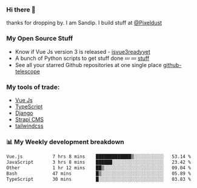 ### Hi there 👋

thanks for dropping by.
I am Sandip. I build stuff at [@Pixeldust](github.com/pixeldust-in/)

###  **My Open Source Stuff**

 - Know if Vue Js version 3 is released -  [isvue3readyyet](https://github.com/sandiprb/isvue3readyyet)
 - A bunch of Python scripts to get stuff done 💤 💤 [stuff](https://github.com/sandiprb/stuff)
 - See all your starred Github repositories at one single place [github-telescope](https://github.com/sandiprb/github-telescope)



###  **My tools of trade:**
 - [Vue Js](https://github.com/vuejs/vue/)
 - [TypeScript](https://github.com/microsoft/TypeScript)
 - [Django](github.com/django/django)
 - [Strapi CMS](github.com/strapi/strapi)
 - [tailwindcss](https://github.com/tailwindlabs/tailwindcss)


###  📊 **My Weekly development breakdown**
<!--START_SECTION:waka-->

```txt
Vue.js           7 hrs 8 mins    █████████████▒░░░░░░░░░░░   53.14 %
JavaScript       3 hrs 8 mins    ██████░░░░░░░░░░░░░░░░░░░   23.42 %
Other            1 hr 12 mins    ██▒░░░░░░░░░░░░░░░░░░░░░░   09.04 %
Bash             47 mins         █▒░░░░░░░░░░░░░░░░░░░░░░░   05.89 %
TypeScript       30 mins         █░░░░░░░░░░░░░░░░░░░░░░░░   03.83 %
```

<!--END_SECTION:waka-->
